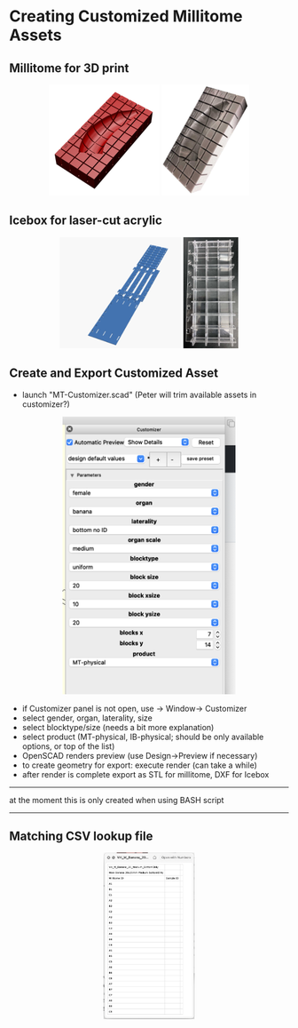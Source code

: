 # Creating Customized Millitome Assets

## Millitome for 3D print

<p align="center">
  <span>
  <img src="images/MT-render.png" height="200">
  <img src="images/MT-photo.jpg" height="200">
  </span>
</p>


## Icebox for laser-cut acrylic
<p align="center">
  <img src="images/Icebox_dxf.png" height="200">
  <img src="images/Icebox_acrylic.jpg" height="200">
</p>

## Create and Export Customized Asset

- launch "MT-Customizer.scad"
(Peter will trim available assets in customizer?)
<p align="center">
  <img src="images/mt-customizer-1.png" height="500">
</p>

- if Customizer panel is not open, use -> Window-> Customizer
- select gender, organ, laterality, size
- select blocktype/size (needs a bit more explanation)
- select product (MT-physical, IB-physical; should be only available options, or top of the list)
- OpenSCAD renders preview (use Design->Preview if necessary)
- to create geometry for export: execute render (can take a while)
- after render is complete export as STL for millitome, DXF for Icebox



---
at the moment this is only created when using BASH script

---


## Matching CSV lookup file
<p align="center">
  <img src="images/CSV-lookup.png" height="300">
</p>



